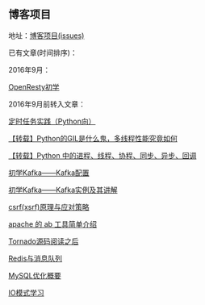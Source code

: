 ## 博客项目

地址：[博客项目(issues)](https://github.com/BingLau7/blog/issues)

已有文章(时间排序)：

2016年9月：

[OpenResty初学](https://github.com/BingLau7/blog/issues/12)

2016年9月前转入文章：

[定时任务实践（Python向）](https://github.com/BingLau7/blog/issues/11)

[【转载】Python的GIL是什么鬼，多线程性能究竟如何](https://github.com/BingLau7/blog/issues/10)

[【转载】Python 中的进程、线程、协程、同步、异步、回调](https://github.com/BingLau7/blog/issues/9)

[初学Kafka——Kafka配置](https://github.com/BingLau7/blog/issues/8)

[初学Kafka——Kafka实例及其讲解](https://github.com/BingLau7/blog/issues/8)

[csrf(xsrf)原理与应对策略](https://github.com/BingLau7/blog/issues/8)

[apache 的 ab 工具简单介绍](https://github.com/BingLau7/blog/issues/8)

[Tornado源码阅读之后](https://github.com/BingLau7/blog/issues/8)

[Redis与消息队列](https://github.com/BingLau7/blog/issues/8)

[MySQL优化概要](https://github.com/BingLau7/blog/issues/8)

[IO模式学习](https://github.com/BingLau7/blog/issues/8)
